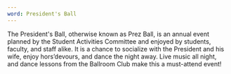 ```yaml
---
word: President's Ball
---
```


  The President's Ball, otherwise known as Prez Ball, is an annual event planned by the Student Activities Committee and enjoyed by students, faculty, and staff alike. It is a chance to socialize with the President and his wife, enjoy hors’devours, and dance the night away. Live music all night, and dance lessons from the Ballroom Club make this a must-attend event!
